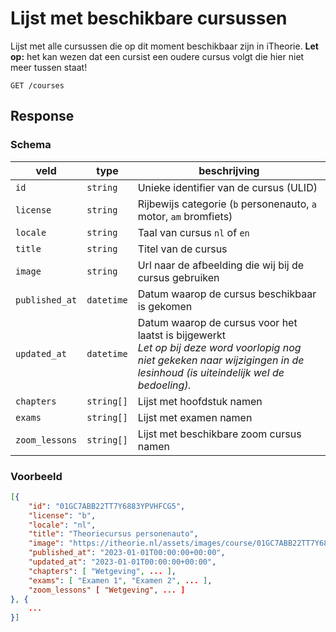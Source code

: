 # Lijst met beschikbare cursussen
Lijst met alle cursussen die op dit moment beschikbaar zijn in iTheorie. **Let op:** het kan wezen dat een cursist een oudere cursus volgt die hier niet meer tussen staat!

```http
GET /courses
```

## Response
### Schema
| veld | type | beschrijving |
|-|-|-|
| `id` | `string` | Unieke identifier van de cursus (ULID) |
| `license` | `string` | Rijbewijs categorie (`b` personenauto, `a` motor, `am` bromfiets) |
|`locale`|`string`| Taal van cursus `nl` of `en`|
|`title`|`string`|Titel van de cursus|
|`image`|`string`|Url naar de afbeelding die wij bij de cursus gebruiken|
|`published_at`|`datetime`|Datum waarop de cursus beschikbaar is gekomen|
|`updated_at`|`datetime`|Datum waarop de cursus voor het laatst is bijgewerkt<br>_Let op bij deze word voorlopig nog niet gekeken naar wijzigingen in de lesinhoud (is uiteindelijk wel de bedoeling)._|
|`chapters`|`string[]`|Lijst met hoofdstuk namen|
|`exams`|`string[]`|Lijst met examen namen|
|`zoom_lessons`|`string[]`|Lijst met beschikbare zoom cursus namen|

### Voorbeeld
```json
[{
    "id": "01GC7ABB22TT7Y6883YPVHFCG5",
    "license": "b",
    "locale": "nl",
    "title": "Theoriecursus personenauto",
    "image": "https://itheorie.nl/assets/images/course/01GC7ABB22TT7Y6883YPVHFCG5.jpg",
    "published_at": "2023-01-01T00:00:00+00:00",
    "updated_at": "2023-01-01T00:00:00+00:00",
    "chapters": [ "Wetgeving", ... ],
    "exams": [ "Examen 1", "Examen 2", ... ],
    "zoom_lessons" [ "Wetgeving", ... ]
}, {
    ...
}]
```
